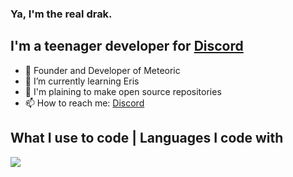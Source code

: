 ### Ya, I'm the real drak.

## I'm a teenager developer for [Discord](https://discord.com/)
- 🌠 Founder and Developer of Meteoric
- 🌱 I’m currently learning Eris
- 🥅 I'm plaining to make open source repositories
- 📫 How to reach me: [Discord](https://discord.gg/x5pHdAE)

## What I use to code | Languages I code with
![](https://img.shields.io/badge/Code-JavaScript-informational?style=flat&logo=javascript&logoColor=white&color=2bbc8a)

<!-- Icons: https://simpleicons.org/ -->
<!-- Emojis: https://emojipedia.org/emoji/ -->
<!-- HTML Emojis: https://www.fileformat.info/index.htm -->
<!-- Shields: https://shields.io/ -->

